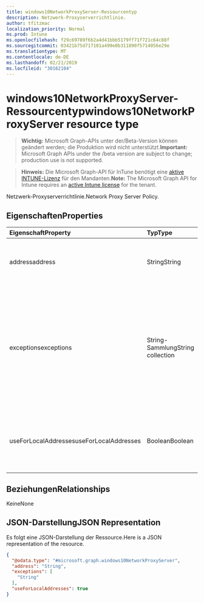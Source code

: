 ```yaml
---
title: windows10NetworkProxyServer-Ressourcentyp
description: Netzwerk-Proxyserverrichtlinie.
author: tfitzmac
localization_priority: Normal
ms.prod: Intune
ms.openlocfilehash: f29c69789f6b2a4d41bbb5179ff71f721c64c88f
ms.sourcegitcommit: 03421b75d717101a499e0b311890f5714056e29e
ms.translationtype: MT
ms.contentlocale: de-DE
ms.lasthandoff: 02/21/2019
ms.locfileid: "30162104"
---
```

# <a name="windows10networkproxyserver-resource-type"></a><span data-ttu-id="401ca-103">windows10NetworkProxyServer-Ressourcentyp</span><span class="sxs-lookup"><span data-stu-id="401ca-103">windows10NetworkProxyServer resource type</span></span>

> <span data-ttu-id="401ca-104">**Wichtig:** Microsoft Graph-APIs unter der/Beta-Version können geändert werden; die Produktion wird nicht unterstützt.</span><span class="sxs-lookup"><span data-stu-id="401ca-104">**Important:** Microsoft Graph APIs under the /beta version are subject to change; production use is not supported.</span></span>

> <span data-ttu-id="401ca-105">**Hinweis:** Die Microsoft Graph-API für InTune benötigt eine [aktive INTUNE-Lizenz](https://go.microsoft.com/fwlink/?linkid=839381) für den Mandanten.</span><span class="sxs-lookup"><span data-stu-id="401ca-105">**Note:** The Microsoft Graph API for Intune requires an [active Intune license](https://go.microsoft.com/fwlink/?linkid=839381) for the tenant.</span></span>

<span data-ttu-id="401ca-106">Netzwerk-Proxyserverrichtlinie.</span><span class="sxs-lookup"><span data-stu-id="401ca-106">Network Proxy Server Policy.</span></span>

## <a name="properties"></a><span data-ttu-id="401ca-107">Eigenschaften</span><span class="sxs-lookup"><span data-stu-id="401ca-107">Properties</span></span>
|<span data-ttu-id="401ca-108">Eigenschaft</span><span class="sxs-lookup"><span data-stu-id="401ca-108">Property</span></span>|<span data-ttu-id="401ca-109">Typ</span><span class="sxs-lookup"><span data-stu-id="401ca-109">Type</span></span>|<span data-ttu-id="401ca-110">Beschreibung</span><span class="sxs-lookup"><span data-stu-id="401ca-110">Description</span></span>|
|:---|:---|:---|
|<span data-ttu-id="401ca-111">address</span><span class="sxs-lookup"><span data-stu-id="401ca-111">address</span></span>|<span data-ttu-id="401ca-112">String</span><span class="sxs-lookup"><span data-stu-id="401ca-112">String</span></span>|<span data-ttu-id="401ca-113">Adresse des Proxyservers.</span><span class="sxs-lookup"><span data-stu-id="401ca-113">Address to the proxy server.</span></span> <span data-ttu-id="401ca-114">Geben Sie eine Adresse im Format <server>\[":"<port>\] an.</span><span class="sxs-lookup"><span data-stu-id="401ca-114">Specify an address in the format <server>\[“:”<port>\]</span></span>|
|<span data-ttu-id="401ca-115">exceptions</span><span class="sxs-lookup"><span data-stu-id="401ca-115">exceptions</span></span>|<span data-ttu-id="401ca-116">String-Sammlung</span><span class="sxs-lookup"><span data-stu-id="401ca-116">String collection</span></span>|<span data-ttu-id="401ca-117">Adressen, die den Proxyserver nicht verwenden sollten.</span><span class="sxs-lookup"><span data-stu-id="401ca-117">Addresses that should not use the proxy server.</span></span> <span data-ttu-id="401ca-118">Das System verwendet den Proxyserver nicht für Adressen, die mit den Angaben in diesem Knoten beginnen.</span><span class="sxs-lookup"><span data-stu-id="401ca-118">The system will not use the proxy server for addresses beginning with what is specified in this node.</span></span>|
|<span data-ttu-id="401ca-119">useForLocalAddresses</span><span class="sxs-lookup"><span data-stu-id="401ca-119">useForLocalAddresses</span></span>|<span data-ttu-id="401ca-120">Boolean</span><span class="sxs-lookup"><span data-stu-id="401ca-120">Boolean</span></span>|<span data-ttu-id="401ca-121">Gibt an, ob der Proxyserver für lokale (Intranet-)Adressen verwendet werden soll.</span><span class="sxs-lookup"><span data-stu-id="401ca-121">Specifies whether the proxy server should be used for local (intranet) addresses.</span></span>|

## <a name="relationships"></a><span data-ttu-id="401ca-122">Beziehungen</span><span class="sxs-lookup"><span data-stu-id="401ca-122">Relationships</span></span>
<span data-ttu-id="401ca-123">Keine</span><span class="sxs-lookup"><span data-stu-id="401ca-123">None</span></span>

## <a name="json-representation"></a><span data-ttu-id="401ca-124">JSON-Darstellung</span><span class="sxs-lookup"><span data-stu-id="401ca-124">JSON Representation</span></span>
<span data-ttu-id="401ca-125">Es folgt eine JSON-Darstellung der Ressource.</span><span class="sxs-lookup"><span data-stu-id="401ca-125">Here is a JSON representation of the resource.</span></span>
<!-- {
  "blockType": "resource",
  "@odata.type": "microsoft.graph.windows10NetworkProxyServer"
}
-->
``` json
{
  "@odata.type": "#microsoft.graph.windows10NetworkProxyServer",
  "address": "String",
  "exceptions": [
    "String"
  ],
  "useForLocalAddresses": true
}
```




